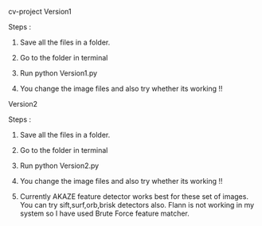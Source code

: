 cv-project
Version1

Steps :

1. Save all the files in a folder.

2. Go to the folder in terminal

3. Run python Version1.py

4. You change the image files and also try whether its working !!

Version2

Steps :

1. Save all the files in a folder.

2. Go to the folder in terminal

3. Run python Version2.py

4. You change the image files and also try whether its working !!

5. Currently AKAZE feature detector works best for these set of images. You can try sift,surf,orb,brisk detectors also. Flann is not working in my system so I have used Brute Force feature matcher.